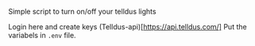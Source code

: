 Simple script to turn on/off your telldus lights

Login here and create keys (Telldus-api)[https://api.telldus.com/]
Put the variabels in `.env` file.